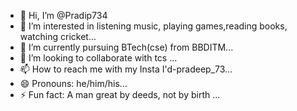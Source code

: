 - 👋 Hi, I’m @Pradip734
- 👀 I’m interested in listening music, playing games,reading books, watching cricket...
- 🌱 I’m currently pursuing BTech(cse) from BBDITM...
- 💞️ I’m looking to collaborate with tcs ...
- 📫 How to reach me with my Insta I'd-pradeep_73...
- 😄 Pronouns: he/him/his...
- ⚡ Fun fact: A man great by deeds, not by birth ...

<!---
Pradip734/Pradip734 is a ✨ special ✨ repository because its `README.md` (this file) appears on your GitHub profile.
You can click the Preview link to take a look at your changes.
--->
